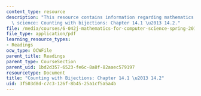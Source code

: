 ```yaml
---
content_type: resource
description: "This resource contains information regarding mathematics for computer\
  \ science: Counting with bijections: Chapter 14.1 \u2013 14.2."
file: /media/courses/6-042j-mathematics-for-computer-science-spring-2015/3f503d8dc7c3126f8b4525a1cf5a5a4b_MIT6_042JS15_Session25.pdf
file_type: application/pdf
learning_resource_types:
- Readings
ocw_type: OCWFile
parent_title: Readings
parent_type: CourseSection
parent_uid: 1bd2d357-6523-fe6c-8a8f-82aaec579197
resourcetype: Document
title: "Counting with Bijections: Chapter 14.1 \u2013 14.2"
uid: 3f503d8d-c7c3-126f-8b45-25a1cf5a5a4b
---
```

